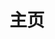 ---
home: true
layout: BlogHome
icon: home
title: 主页
bgImage: bg.jpg
heroText: Good Morning,
tagline: and in case I don't see you, good afternoon, good evening, and good night.
projects:
  - icon: project
    name: 项目名称
    desc: 项目详细描述
    link: https://你的项目链接

  - icon: link
    name: 网站导航
    desc: 一些也许有用的网站
    link: /posts/2023-04-06-websites.md/

  - icon: book
    name: 色卡
    desc: 配色收藏
    link: https://你的书籍链接

# footer: 自定义你的页脚文字
---